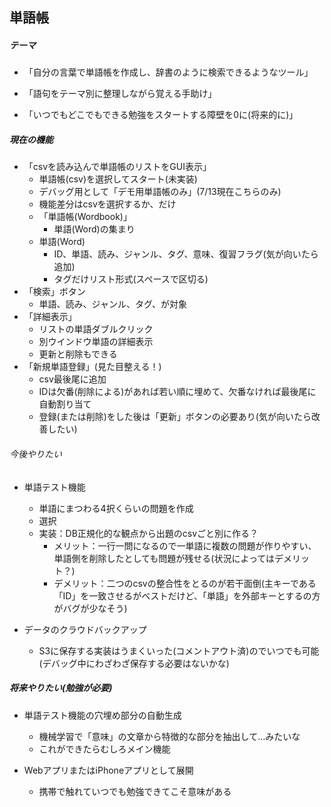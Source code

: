 ## 単語帳

##### テーマ

- 「自分の言葉で単語帳を作成し、辞書のように検索できるようなツール」

- 「語句をテーマ別に整理しながら覚える手助け」
- 「いつでもどこでもできる勉強をスタートする障壁を0に(将来的に)」



##### 現在の機能

- 「csvを読み込んで単語帳のリストをGUI表示」
  - 単語帳(csv)を選択してスタート(未実装)
  - デバッグ用として「デモ用単語帳のみ」(7/13現在こちらのみ)
  - 機能差分はcsvを選択するか、だけ
  - 「単語帳(Wordbook)」
    - 単語(Word)の集まり
  - 単語(Word)
    - ID、単語、読み、ジャンル、タグ、意味、復習フラグ(気が向いたら追加)
    - タグだけリスト形式(スペースで区切る)
- 「検索」ボタン
  - 単語、読み、ジャンル、タグ、が対象
- 「詳細表示」
  - リストの単語ダブルクリック
  - 別ウインドウ単語の詳細表示
  - 更新と削除もできる
- 「新規単語登録」(見た目整える！)
  - csv最後尾に追加
  - IDは欠番(削除による)があれば若い順に埋めて、欠番なければ最後尾に自動割り当て
  - 登録(または削除)をした後は「更新」ボタンの必要あり(気が向いたら改善したい)



###### 今後やりたい

- 単語テスト機能
  - 単語にまつわる4択くらいの問題を作成
  - 選択
  - 実装：DB正規化的な観点から出題のcsvごと別に作る？
    - メリット：一行一問になるので一単語に複数の問題が作りやすい、単語側を削除したとしても問題が残せる(状況によってはデメリット？)
    - デメリット：二つのcsvの整合性をとるのが若干面倒(主キーである「ID」を一致させるがベストだけど、「単語」を外部キーとするの方がバグが少なそう)



- データのクラウドバックアップ
  - S3に保存する実装はうまくいった(コメントアウト済)のでいつでも可能(デバッグ中にわざわざ保存する必要はないかな)



##### 将来やりたい(勉強が必要)

- 単語テスト機能の穴埋め部分の自動生成
  - 機械学習で「意味」の文章から特徴的な部分を抽出して…みたいな
  - これができたらむしろメイン機能



- WebアプリまたはiPhoneアプリとして展開
  - 携帯で触れていつでも勉強できてこそ意味がある